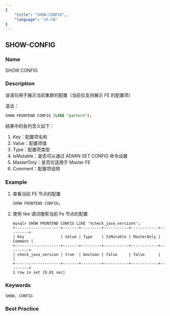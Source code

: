 ```yaml
---
{
    "title": "SHOW-CONFIG",
    "language": "zh-CN"
}
---
```


<!--
Licensed to the Apache Software Foundation (ASF) under one
or more contributor license agreements.  See the NOTICE file
distributed with this work for additional information
regarding copyright ownership.  The ASF licenses this file
to you under the Apache License, Version 2.0 (the
"License"); you may not use this file except in compliance
with the License.  You may obtain a copy of the License at

  http://www.apache.org/licenses/LICENSE-2.0

Unless required by applicable law or agreed to in writing,
software distributed under the License is distributed on an
"AS IS" BASIS, WITHOUT WARRANTIES OR CONDITIONS OF ANY
KIND, either express or implied.  See the License for the
specific language governing permissions and limitations
under the License.
-->

## SHOW-CONFIG

### Name

SHOW CONFIG

### Description

该语句用于展示当前集群的配置（当前仅支持展示 FE 的配置项）

语法：

```sql
SHOW FRONTEND CONFIG [LIKE "pattern"];
```

结果中的各列含义如下：

1. Key：配置项名称
2. Value：配置项值
3. Type：配置项类型
4. IsMutable：是否可以通过 ADMIN SET CONFIG 命令设置
5. MasterOnly：是否仅适用于 Master FE
6. Comment：配置项说明

### Example

1. 查看当前 FE 节点的配置

   ```sql
   SHOW FRONTEND CONFIG;
   ```

2. 使用 like 谓词搜索当前 Fe 节点的配置

    ```
    mysql> SHOW FRONTEND CONFIG LIKE '%check_java_version%';
    +--------------------+-------+---------+-----------+------------+---------+
    | Key                | Value | Type    | IsMutable | MasterOnly | Comment |
    +--------------------+-------+---------+-----------+------------+---------+
    | check_java_version | true  | boolean | false     | false      |         |
    +--------------------+-------+---------+-----------+------------+---------+
    1 row in set (0.01 sec)
    ```

### Keywords

    SHOW, CONFIG

### Best Practice

